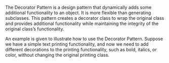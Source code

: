 
The Decorator Pattern is a design pattern that dynamically adds some additional functionality to an object. It is more flexible than generating subclasses. This pattern creates a decorator class to wrap the original class and provides additional functionality while maintaining the integrity of the original class’s functionality.

An example is given to illustrate how to use the Decorator Pattern. Suppose we have a simple text printing functionality, and now we need to add different decorations to the printing functionality, such as bold, italics, or color, without changing the original printing class.
